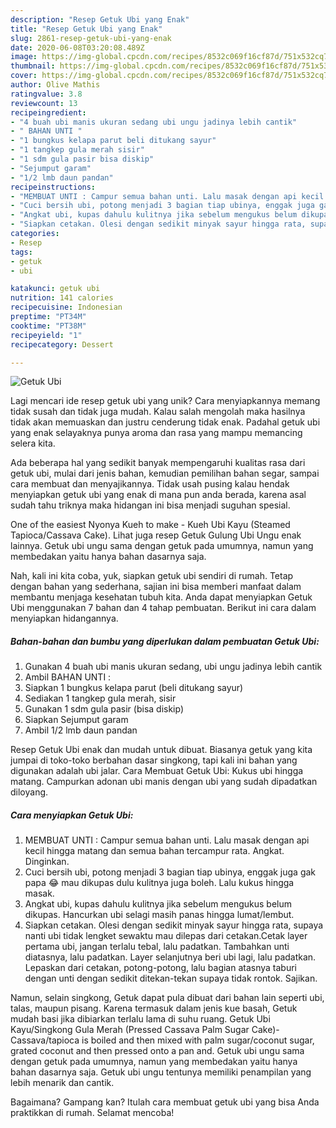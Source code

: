 ```yaml
---
description: "Resep Getuk Ubi yang Enak"
title: "Resep Getuk Ubi yang Enak"
slug: 2861-resep-getuk-ubi-yang-enak
date: 2020-06-08T03:20:08.489Z
image: https://img-global.cpcdn.com/recipes/8532c069f16cf87d/751x532cq70/getuk-ubi-foto-resep-utama.jpg
thumbnail: https://img-global.cpcdn.com/recipes/8532c069f16cf87d/751x532cq70/getuk-ubi-foto-resep-utama.jpg
cover: https://img-global.cpcdn.com/recipes/8532c069f16cf87d/751x532cq70/getuk-ubi-foto-resep-utama.jpg
author: Olive Mathis
ratingvalue: 3.8
reviewcount: 13
recipeingredient:
- "4 buah ubi manis ukuran sedang ubi ungu jadinya lebih cantik"
- " BAHAN UNTI "
- "1 bungkus kelapa parut beli ditukang sayur"
- "1 tangkep gula merah sisir"
- "1 sdm gula pasir bisa diskip"
- "Sejumput garam"
- "1/2 lmb daun pandan"
recipeinstructions:
- "MEMBUAT UNTI : Campur semua bahan unti. Lalu masak dengan api kecil hingga matang dan semua bahan tercampur rata. Angkat. Dinginkan."
- "Cuci bersih ubi, potong menjadi 3 bagian tiap ubinya, enggak juga gak papa 😂 mau dikupas dulu kulitnya juga boleh. Lalu kukus hingga masak."
- "Angkat ubi, kupas dahulu kulitnya jika sebelum mengukus belum dikupas. Hancurkan ubi selagi masih panas hingga lumat/lembut."
- "Siapkan cetakan. Olesi dengan sedikit minyak sayur hingga rata, supaya nanti ubi tidak lengket sewaktu mau dilepas dari cetakan.Cetak layer pertama ubi, jangan terlalu tebal, lalu padatkan. Tambahkan unti diatasnya, lalu padatkan. Layer selanjutnya beri ubi lagi, lalu padatkan. Lepaskan dari cetakan, potong-potong, lalu bagian atasnya taburi dengan unti dengan sedikit ditekan-tekan supaya tidak rontok. Sajikan."
categories:
- Resep
tags:
- getuk
- ubi

katakunci: getuk ubi 
nutrition: 141 calories
recipecuisine: Indonesian
preptime: "PT34M"
cooktime: "PT38M"
recipeyield: "1"
recipecategory: Dessert

---
```



![Getuk Ubi](https://img-global.cpcdn.com/recipes/8532c069f16cf87d/751x532cq70/getuk-ubi-foto-resep-utama.jpg)

Lagi mencari ide resep getuk ubi yang unik? Cara menyiapkannya memang tidak susah dan tidak juga mudah. Kalau salah mengolah maka hasilnya tidak akan memuaskan dan justru cenderung tidak enak. Padahal getuk ubi yang enak selayaknya punya aroma dan rasa yang mampu memancing selera kita.

Ada beberapa hal yang sedikit banyak mempengaruhi kualitas rasa dari getuk ubi, mulai dari jenis bahan, kemudian pemilihan bahan segar, sampai cara membuat dan menyajikannya. Tidak usah pusing kalau hendak menyiapkan getuk ubi yang enak di mana pun anda berada, karena asal sudah tahu triknya maka hidangan ini bisa menjadi suguhan spesial.

One of the easiest Nyonya Kueh to make - Kueh Ubi Kayu (Steamed Tapioca/Cassava Cake). Lihat juga resep Getuk Gulung Ubi Ungu enak lainnya. Getuk ubi ungu sama dengan getuk pada umumnya, namun yang membedakan yaitu hanya bahan dasarnya saja.


Nah, kali ini kita coba, yuk, siapkan getuk ubi sendiri di rumah. Tetap dengan bahan yang sederhana, sajian ini bisa memberi manfaat dalam membantu menjaga kesehatan tubuh kita. Anda dapat menyiapkan Getuk Ubi menggunakan 7 bahan dan 4 tahap pembuatan. Berikut ini cara dalam menyiapkan hidangannya.

<!--inarticleads1-->

##### Bahan-bahan dan bumbu yang diperlukan dalam pembuatan Getuk Ubi:

1. Gunakan 4 buah ubi manis ukuran sedang, ubi ungu jadinya lebih cantik
1. Ambil  BAHAN UNTI :
1. Siapkan 1 bungkus kelapa parut (beli ditukang sayur)
1. Sediakan 1 tangkep gula merah, sisir
1. Gunakan 1 sdm gula pasir (bisa diskip)
1. Siapkan Sejumput garam
1. Ambil 1/2 lmb daun pandan


Resep Getuk Ubi enak dan mudah untuk dibuat. Biasanya getuk yang kita jumpai di toko-toko berbahan dasar singkong, tapi kali ini bahan yang digunakan adalah ubi jalar. Cara Membuat Getuk Ubi: Kukus ubi hingga matang. Campurkan adonan ubi manis dengan ubi yang sudah dipadatkan diloyang. 

<!--inarticleads2-->

##### Cara menyiapkan Getuk Ubi:

1. MEMBUAT UNTI : Campur semua bahan unti. Lalu masak dengan api kecil hingga matang dan semua bahan tercampur rata. Angkat. Dinginkan.
1. Cuci bersih ubi, potong menjadi 3 bagian tiap ubinya, enggak juga gak papa 😂 mau dikupas dulu kulitnya juga boleh. Lalu kukus hingga masak.
1. Angkat ubi, kupas dahulu kulitnya jika sebelum mengukus belum dikupas. Hancurkan ubi selagi masih panas hingga lumat/lembut.
1. Siapkan cetakan. Olesi dengan sedikit minyak sayur hingga rata, supaya nanti ubi tidak lengket sewaktu mau dilepas dari cetakan.Cetak layer pertama ubi, jangan terlalu tebal, lalu padatkan. Tambahkan unti diatasnya, lalu padatkan. Layer selanjutnya beri ubi lagi, lalu padatkan. Lepaskan dari cetakan, potong-potong, lalu bagian atasnya taburi dengan unti dengan sedikit ditekan-tekan supaya tidak rontok. Sajikan.


Namun, selain singkong, Getuk dapat pula dibuat dari bahan lain seperti ubi, talas, maupun pisang. Karena termasuk dalam jenis kue basah, Getuk mudah basi jika dibiarkan terlalu lama di suhu ruang. Getuk Ubi Kayu/Singkong Gula Merah (Pressed Cassava Palm Sugar Cake)- Cassava/tapioca is boiled and then mixed with palm sugar/coconut sugar, grated coconut and then pressed onto a pan and. Getuk ubi ungu sama dengan getuk pada umumnya, namun yang membedakan yaitu hanya bahan dasarnya saja. Getuk ubi ungu tentunya memiliki penampilan yang lebih menarik dan cantik. 

Bagaimana? Gampang kan? Itulah cara membuat getuk ubi yang bisa Anda praktikkan di rumah. Selamat mencoba!
